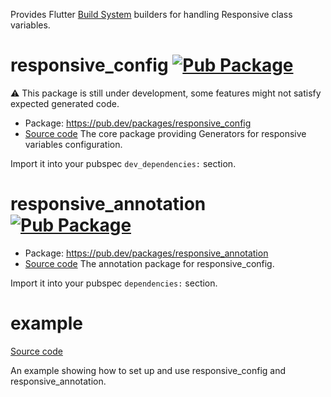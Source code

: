 Provides Flutter [Build System](https://github.com/dart-lang/build) builders for handling Responsive class variables.

# responsive_config [![Pub Package](https://img.shields.io/pub/v/responsive_config.svg)](https://pub.dev/packages/responsive_config)

:warning: This package is still under development, some features might not satisfy expected generated code.

- Package: https://pub.dev/packages/responsive_config
- [Source code](https://github.com/marcsanny/responsive-config/tree/main/responsive_config)
The core package providing Generators for responsive variables configuration.

Import it into your pubspec `dev_dependencies:` section.

# responsive_annotation [![Pub Package](https://img.shields.io/pub/v/responsive_annotation.svg)](https://pub.dev/packages/responsive_annotation)

- Package: https://pub.dev/packages/responsive_annotation
- [Source code](https://github.com/marcsanny/responsive-config/tree/main/responsive_annotation)
The annotation package for responsive_config.

Import it into your pubspec `dependencies:` section.

# example

[Source code](https://github.com/marcsanny/responsive-config/tree/main/example)

An example showing how to set up and use responsive_config and responsive_annotation.